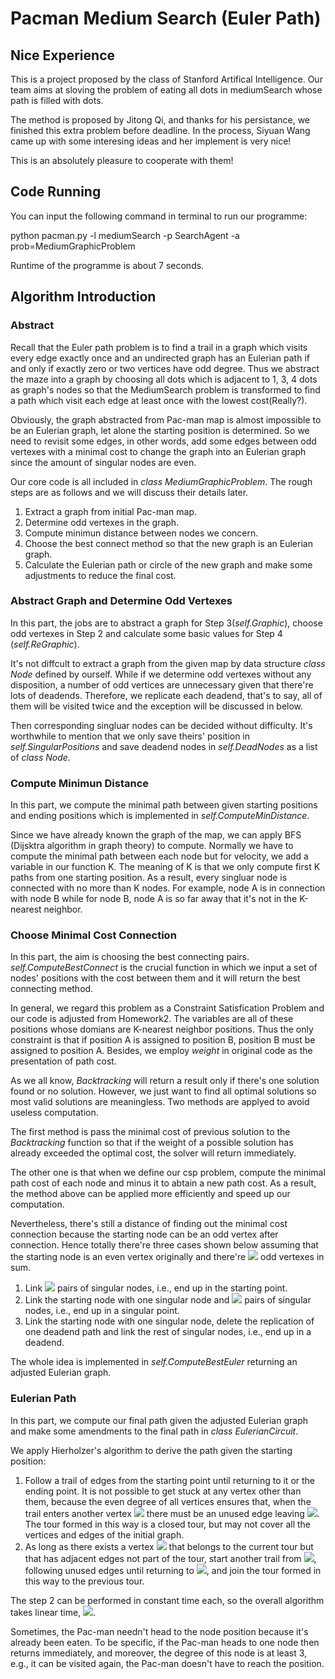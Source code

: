 
# Pacman Medium Search (Euler Path)

## Nice Experience
This is a project proposed by the class of Stanford Artifical Intelligence. Our team aims at sloving the problem of eating all dots in mediumSearch whose path is filled with dots.

The method is proposed by Jitong Qi, and thanks for his persistance, we finished this extra problem before deadline. In the process, Siyuan Wang came up with some interesing ideas and her implement is very nice!

This is an absolutely pleasure to cooperate with them!


## Code Running
You can input the following command in terminal to run our programme:

python pacman.py -l mediumSearch -p SearchAgent -a prob=MediumGraphicProblem

Runtime of the programme is about 7 seconds.

## Algorithm Introduction
### Abstract
Recall that the Euler path problem is to find a trail in a graph which visits every edge exactly once and an undirected graph has an Eulerian path if and only if exactly zero or two vertices have odd degree. Thus we abstract the maze into a graph by choosing all dots which is adjacent to 1, 3, 4 dots as graph's nodes so that the MediumSearch problem is transformed to find a path which visit each edge at least once with the lowest cost(Really?).

Obviously, the graph abstracted from Pac-man map is almost impossible to be an Eulerian graph, let alone the starting position is determined. So we need to revisit some edges, in other words, add some edges between odd vertexes with a minimal cost to change the graph into an Eulerian graph since the amount of singular nodes are even.

Our core code is all included in *class MediumGraphicProblem*. The rough steps are as follows and we will discuss their details later.

   1. Extract a graph from initial Pac-man map.
   2. Determine odd vertexes in the graph.
   3. Compute minimun distance between nodes we concern.
   4. Choose the best connect method so that the new graph is an Eulerian graph.
   5. Calculate the Eulerian path or circle of the new graph and make some adjustments to reduce the final cost.

### Abstract Graph and Determine Odd Vertexes
In this part, the jobs are to abstract a graph for Step 3(*self.Graphic*), choose odd vertexes in Step 2 and calculate some basic values for Step 4 (*self.ReGraphic*).

It's not diffcult to extract a graph from the given map by data structure *class Node* defined by ourself. While if we determine odd vertexes without any disposition, a number of odd vertices are unnecessary given that there're lots of deadends. Therefore, we replicate each deadend, that's to say, all of them will be visited twice and the exception will be discussed in below.

Then corresponding singluar nodes can be decided without difficulty. It's worthwhile to mention that we only save theirs' position in *self.SingularPositions* and save deadend nodes in *self.DeadNodes* as a list of *class Node*.

### Compute Minimun Distance
In this part, we compute the minimal path between given starting positions and ending positions which is implemented in *self.ComputeMinDistance*.

Since we have already known the graph of the map, we can apply BFS (Dijsktra algorithm in graph theory) to compute. Normally we have to compute the minimal path between each node but for velocity, we add a variable in our function K. The meaning of K is that we only compute first K paths from one starting position. As a result, every singluar node is connected with no more than K nodes. For example, node A is in connection with node B while for node B, node A is so far away that it's not in the  K-nearest neighbor.
### Choose Minimal Cost Connection
In this part, the aim is choosing the best connecting pairs. *self.ComputeBestConnect* is the crucial function in which we input a set of nodes' positions with the cost between them and it will return the best connecting method.

In general, we regard this problem as a Constraint Satisfication Problem and our code is adjusted from Homework2. The variables are all of these positions whose domians are K-nearest neighbor positions. Thus the only constraint is that if position A is assigned to position B, position B must be assigned to position A. Besides, we employ *weight* in original code as the presentation of path cost.

As we all know, *Backtracking* will return a result only if there's one solution found or no solution. However, we just want to find all optimal solutions so most valid solutions are meaningless. Two methods are applyed to avoid useless computation.

The first method is pass the minimal cost of previous solution to the *Backtracking* function so that if the weight of a possible solution has already exceeded the optimal cost, the solver will return immediately.

The other one is that when we define our csp problem,  compute the minimal path cost of each node and minus it to abtain a new path cost. As a result, the method above can be applied more efficiently and speed up our computation.

Nevertheless, there's still a distance of finding out the minimal cost connection because the starting node can be an odd vertex after connection. Hence totally there're three cases shown below assuming that the starting node is an even vertex originally and there're <img src="http://www.forkosh.com/mathtex.cgi? $2n$"> odd vertexes in sum.

  1. Link <img src="http://www.forkosh.com/mathtex.cgi? $n-1$"> pairs of singular nodes, i.e., end up in the starting point.
  2. Link the starting node with one singular node and <img src="http://www.forkosh.com/mathtex.cgi? $n-1$">  pairs of singular nodes, i.e., end up in a singular point.
  3. Link the starting node with one singular node, delete the replication of one deadend path and link the rest of singular nodes, i.e., end up in a deadend.

The whole idea is implemented in *self.ComputeBestEuler* returning an adjusted Eulerian graph.
### Eulerian Path
In this part, we compute our final path given the adjusted Eulerian graph and make some amendments to the final path in *class EulerianCircuit*.

We apply Hierholzer's algorithm to derive the path given the starting position:

  1. Follow a trail of edges from the starting point until returning to it or the ending point. It is not possible to get stuck at any vertex other than them, because the even degree of all vertices ensures that, when the trail enters another vertex <img src="http://www.forkosh.com/mathtex.cgi? $w$">  there must be an unused edge leaving <img src="http://www.forkosh.com/mathtex.cgi? $w$">. The tour formed in this way is a closed tour, but may not cover all the vertices and edges of the initial graph.
  2. As long as there exists a vertex <img src="http://www.forkosh.com/mathtex.cgi? $u$"> that belongs to the current tour but that has adjacent edges not part of the tour, start another trail from <img src="http://www.forkosh.com/mathtex.cgi? $u$">, following unused edges until returning to <img src="http://www.forkosh.com/mathtex.cgi? $u$">, and join the tour formed in this way to the previous tour.

The step 2 can be performed in constant time each, so the overall algorithm takes linear time, <img src="http://www.forkosh.com/mathtex.cgi? $O(E)$">.

Sometimes, the Pac-man needn't head to the node position because it's already been eaten. To be specific, if the Pac-man heads to one node then returns immediately, and moreover, the degree of this node is at least 3, e.g., it can be visited again, the Pac-man doesn't have to reach the position.
